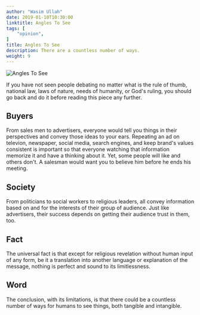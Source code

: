 ```yaml
---
author: "Wasim Ullah"
date: 2019-01-10T10:30:00
linktitle: Angles To See
tags: [
    "opinion",
]
title: Angles To See
description: There are a countless number of ways.
weight: 9
---
```


![Angles To See](/images/world.jpg)

If you have not seen people debating no matter what is the rule of thumb, national law, laws of nature, needs of humanity, or God's ruling, you should go back and do it before reading this piece any further.<br>
## Buyers
From sales men to advertisers, everyone would tell you things in their perspectives and convey those ideas to your ears. Repeating an ad on televion, newspaper, social media, search engines, and keep brand's values consistent is important so that everyone watching that information memorize it and have a thinking about it. Yet, some people will like and others don't. A salesman would want you to believe him before he ends his meeting.<br>
## Society
From politicians to social workers to religious leaders, all convey information based on and for the interests of their group of audience. Just like advertisers, their success depends on getting their audience trust in them, too.<br>
## Fact
The universal fact is that except for religious revelation without human input of any form, be it a translation into another language or explanation of the message, nothing is perfect and sound to its limitlessness.
## Word
The conclusion, with its limitations, is that there could be a countless number of ways for humans to see things, both tangible and intangible.
